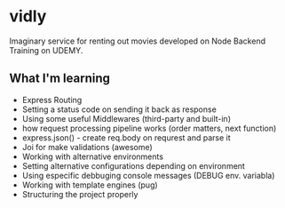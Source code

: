 # vidly
Imaginary service for renting out movies developed on Node Backend Training on UDEMY.

## What I'm learning

* Express Routing
* Setting a status code on sending it back as response
* Using some useful Middlewares (third-party and built-in)
* how request processing pipeline works (order matters, next function)
* express.json() - create req.body on requrest and parse it
* Joi for make validations (awesome)
* Working with alternative environments
* Setting alternative configurations depending on environment
* Using especific debbuging console messages (DEBUG env. variabla)
* Working with template engines (pug)
* Structuring the project properly


